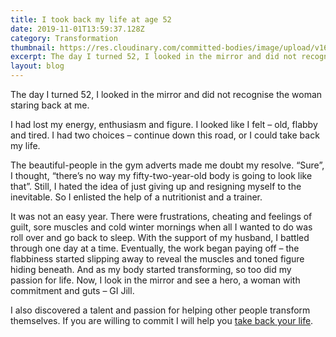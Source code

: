 ```yaml
---
title: I took back my life at age 52
date: 2019-11-01T13:59:37.128Z
category: Transformation
thumbnail: https://res.cloudinary.com/committed-bodies/image/upload/v1642428022/blog/Committed_Bodies_Jill_take_back_your_life-e1594533049760_cptjnp.jpg
excerpt: The day I turned 52, I looked in the mirror and did not recognise the woman staring back at me
layout: blog
---
```

The day I turned 52, I looked in the mirror and did not recognise the woman staring back at me.

I had lost my energy, enthusiasm and figure. I looked like I felt – old, flabby and tired. I had two choices – continue down this road, or I could take back my life.

The beautiful-people in the gym adverts made me doubt my resolve. “Sure”, I thought, “there’s no way my fifty-two-year-old body is going to look like that”. Still, I hated the idea of just giving up and resigning myself to the inevitable. So I enlisted the help of a nutritionist and a trainer.

It was not an easy year. There were frustrations, cheating and feelings of guilt, sore muscles and cold winter mornings when all I wanted to do was roll over and go back to sleep. With the support of my husband, I battled through one day at a time. Eventually, the work began paying off – the flabbiness started slipping away to reveal the muscles and toned figure hiding beneath. And as my body started transforming, so too did my passion for life. Now, I look in the mirror and see a hero, a woman with commitment and guts – GI Jill.

I also discovered a talent and passion for helping other people transform themselves. If you are willing to commit I will help you [take back your life](https://committedbodies.co.za/services/take-back-your-life/).